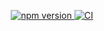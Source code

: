 <p align="center">
  <a href="https://www.npmjs.com/package/hydra-modeler">
    <img src="https://img.shields.io/npm/v/hydra-modeler.svg" alt="npm version"/>
  </a>
  <a href="https://github.com/mike35x95x1/hydra-modeler/actions">
    <img src="https://github.com/mike35x95x1/hydra-modeler/actions/workflows/ci.yml/badge.svg" alt="CI"/>
  </a>
</p>
